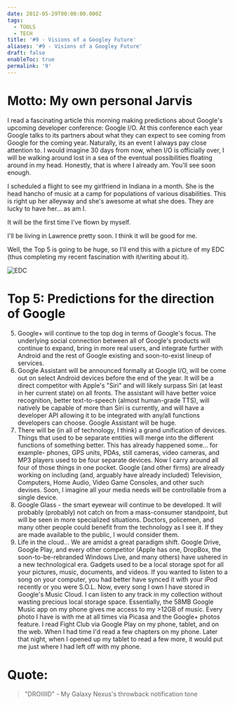 ```yaml
---
date: 2012-05-29T00:00:00.000Z
tags:
  - TOOLS
  - TECH
title: '#9 - Visions of a Googley Future'
aliases: '#9 - Visions of a Googley Future'
draft: false
enableToc: true
permalink: '9'
---
```


# Motto: My own personal Jarvis

I read a fascinating article this morning making predictions about Google's upcoming developer conference: Google I/O. At this conference each year Google talks to its partners about what they can expect to see coming from Google for the coming year. Naturally, its an event I always pay close attention to. I would imagine 30 days from now, when I/O is officially over, I will be walking around lost in a sea of the eventual possibilities floating around in my head. Honestly, that is where I already am. You'll see soon enough.

I scheduled a flight to see my girlfriend in Indiana in a month. She is the head hancho of music at a camp for populations of various disabilities. This is right up her alleyway and she's awesome at what she does. They are lucky to have her... as am I.

It will be the first time I've flown by myself.

I'll be living in Lawrence pretty soon. I think it will be good for me.

Well, the Top 5 is going to be huge, so I'll end this with a picture of my EDC (thus completing my recent fascination with it/writing about it).

![EDC](assets/9-1.jpg)

# Top 5: Predictions for the direction of Google
5. Google+ will continue to the top dog in terms of Google's focus. The underlying social connection between all of Google's products will continue to expand, bring in more real users, and integrate further with Android and the rest of Google existing and soon-to-exist lineup of services.
4. Google Assistant will be announced formally at Google I/O, will be come out on select Android devices before the end of the year. It will be a direct competitor with Apple's "Siri" and will likely surpass Siri (at least in her current state) on all fronts. The assistant will have better voice recognition, better text-to-speech (almost human-grade TTS), will natively be capable of more than Siri is currently, and will have a developer API allowing it to be integrated with any/all functions developers can choose. Google Assistant will be huge.
3. There will be (in all of technology, I think) a grand unification of devices. Things that used to be separate entities will merge into the different functions of something better. This has already happened some... for example- phones, GPS units, PDAs, still cameras, video cameras, and MP3 players used to be four separate devices. Now I carry around all four of those things in one pocket. Google (and other firms) are already working on including (and, arguably have already included) Television, Computers, Home Audio, Video Game Consoles, and other such devises. Soon, I imagine all your media needs will be controllable from a single device. 
2. Google Glass - the smart eyewear will continue to be developed. It will probably (probably) not catch on from a mass-consumer standpoint, but will be seen in more specialized situations. Doctors, policemen, and many other people could benefit from the technology as I see it. If they are made available to the public, I would consider them.
1. Life in the cloud... We are amidst a great paradigm shift. Google Drive, Google Play, and every other competitor (Apple has one, DropBox, the soon-to-be-rebranded Windows Live, and many others) have ushered in a new technological era. Gadgets used to be a local storage spot for all your pictures, music, documents, and videos. If you wanted to listen to a song on your computer, you had better have synced it with your iPod recently or you were S.O.L. Now, every song I own I have stored in Google's Music Cloud. I can listen to any track in my collection without wasting precious local storage space. Essentially, the 58MB Google Music app on my phone gives me access to my >12GB of music. Every photo I have is with me at all times via Picasa and the Google+ photos feature. I read Fight Club via Google Play on my phone, tablet, and on the web. When I had time I'd read a few chapters on my phone. Later that night, when I opened up my tablet to read a few more, it would put me just where I had left off with my phone.

# Quote:
> "DROIIIID" - My Galaxy Nexus's throwback notification tone
